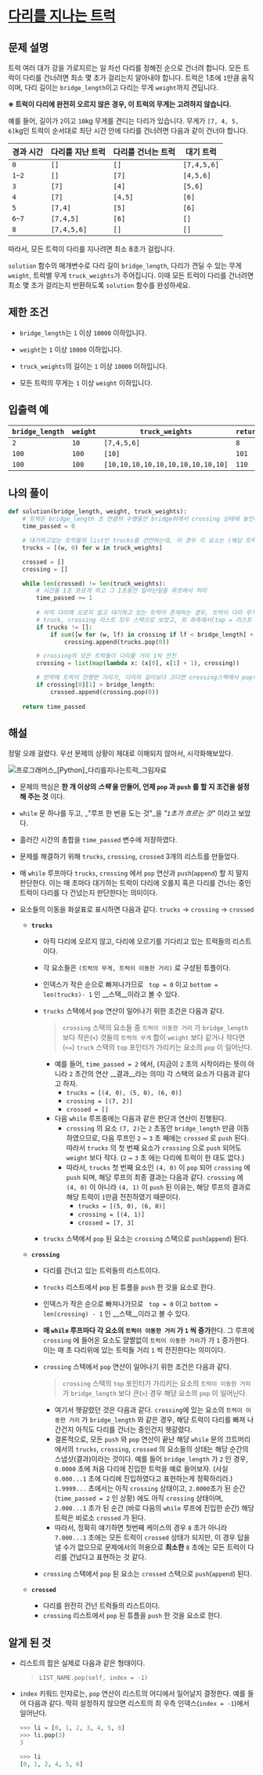 # [다리를 지나는 트럭](https://programmers.co.kr/learn/courses/30/lessons/42583)

## 문제 설명

트럭 여러 대가 강을 가로지르는 일 차선 다리를 정해진 순으로 건너려 합니다. 모든 트럭이 다리를 건너려면 최소 몇 초가 걸리는지 알아내야 합니다. 트럭은 1초에 `1`만큼 움직이며, 다리 길이는 `bridge_length`이고 다리는 무게 `weight`까지 견딥니다.

__※ 트럭이 다리에 완전히 오르지 않은 경우, 이 트럭의 무게는 고려하지 않습니다.__

예를 들어, 길이가 `2`이고 `10`kg 무게를 견디는 다리가 있습니다. 무게가 `[7, 4, 5, 6]`kg인 트럭이 순서대로 최단 시간 안에 다리를 건너려면 다음과 같이 건너야 합니다.



| 경과 시간 | 다리를 지난 트럭 | 다리를 건너는 트럭 | 대기 트럭   |
| --------- | ---------------- | ------------------ | ----------- |
| `0`       | `[]`             | `[]`               | `[7,4,5,6]` |
| `1~2`     | `[]`             | `[7]`              | `[4,5,6]`   |
| `3`       | `[7]`            | `[4]`              | `[5,6]`     |
| `4`       | `[7]`            | `[4,5]`            | `[6]`       |
| `5`       | `[7,4]`          | `[5]`              | `[6]`       |
| `6~7`     | `[7,4,5]`        | `[6]`              | `[]`        |
| `8`       | `[7,4,5,6]`      | `[]`               | `[]`        |

따라서, 모든 트럭이 다리를 지나려면 최소 8초가 걸립니다.

`solution` 함수의 매개변수로 다리 길이 `bridge_length`, 다리가 견딜 수 있는 무게 `weight`, 트럭별 무게 `truck_weights`가 주어집니다. 이때 모든 트럭이 다리를 건너려면 최소 몇 초가 걸리는지 반환하도록 `solution` 함수를 완성하세요.



## 제한 조건

- `bridge_length`는 `1` 이상 `10000` 이하입니다.

- `weight`는 `1` 이상 `10000` 이하입니다.

- `truck_weights`의 길이는 `1` 이상 `10000` 이하입니다.

- 모든 트럭의 무게는 `1` 이상 `weight` 이하입니다.

  

## 입출력 예

| `bridge_length` | `weight` | `truck_weights`                   | `return` |
| --------------- | -------- | --------------------------------- | -------- |
| `2`             | `10`     | `[7,4,5,6]`                       | `8`      |
| `100`           | `100`    | `[10]`                            | `101`    |
| `100`           | `100`    | `[10,10,10,10,10,10,10,10,10,10]` | `110`    |



## 나의 풀이

```python
def solution(bridge_length, weight, truck_weights):
    # 트럭은 bridge_length 초 만큼의 수명동안 bridge위에서 crossing 상태에 놓인다고 보면 됨.
    time_passed = 0

    # 대기하고있는 트럭들의 list인 trucks를 선언하는데, 이 경우 각 요소는 (해당 트럭 무게, 트럭이 다리에서 진행한 거리) 이다.
    trucks = [(w, 0) for w in truck_weights]

    crossed = []
    crossing = []

    while len(crossed) != len(truck_weights):
        # 시간을 1초 흐르게 하고 그 1초동안 일어난일을 루프에서 처리
        time_passed += 1
        
        # 아직 다리에 오르지 않고 대기하고 있는 트럭이 존재하는 경우, 트럭이 다리 무게를 고려하여 다리에 진입할지 말지 판단
        # truck, crossing 리스트 모두 스택으로 보았고, 최 좌측에서(top = 리스트 인덱스가 0) 스택 연산이 일어난다고 보았다.
        if trucks != []:
            if sum([w for (w, lf) in crossing if lf < bridge_length] + [trucks[0][0]]) <= weight:
                crossing.append(trucks.pop(0))

        # crossing의 모든 트럭들이 다리를 거리 1씩 전진
        crossing = list(map(lambda x: (x[0], x[1] + 1), crossing))

        # 만약에 트럭이 진행한 거리가, 다리의 길이보다 크다면 crossing스택에서 pop하여 crossed 리스트에 append한다.
        if crossing[0][1] > bridge_length:
            crossed.append(crossing.pop(0))
            
    return time_passed

```



## 해설

  정말 오래 걸렸다. 우선 문제의 상황이 제대로 이해되지 않아서, 시각화해보았다.

![프로그래머스_[Python]_다리를지나는트럭_그림자료](/Users/songjaemin/Documents/myProjects/for_blogger/프로그래머스_[Python]_다리를지나는트럭_그림자료.gif)



- 문제의 핵심은 __한 개 이상의 _스택_ 을 만들어, 언제 `pop` 과 `push` 를 할 지 조건을 설정해 주는 것__ 이다.



- `while` 문 하나를 두고, _"루프 한 번을 도는 것"_을  _"`1`초가 흐르는 것"_  이라고 보았다. 
- 흘러간 시간의 총합을 `time_passed` 변수에 저장하였다.



- 문제를 해결하기 위해 `trucks`, `crossing`, `crossed` 3개의 리스트를 만들었다.

- 매 `while` 루프마다 `trucks`, `crossing` 에서 `pop` 연산과 `push`(`append`) 할 지 말지 판단한다. 이는 매 초마다 대기하는 트럭이 다리에 오를지 혹은 다리를 건너는 중인 트럭이 다리를 다 건넜는지 판단한다는 의미이다.

- 요소들의 이동을 화살표로 표시하면 다음과 같다.  `trucks`  →  `crossing`  → `crossed`

  - __`trucks`__

    - 아직 다리에 오르지 않고, 다리에 오르기를 기다리고 있는 트럭들의 리스트이다. 

    - 각 요소들은 `(트럭의 무게, 트럭이 이동한 거리)` 로 구성된 튜플이다. 

    - 인덱스가 작은 순으로 빠져나가므로 ` top = 0` 이고 `bottom = len(trucks)- 1` 인 __스택__이라고 볼 수 있다.

    - `trucks` 스택에서 `pop` 연산이 일어나기 위한 조건은 다음과 같다. 

      > `crossing` 스택의 요소들 중 `트럭이 이동한 거리` 가 `bridge_length` 보다 작은(`<`) 것들의 `트럭의 무게` 합이 `weight` 보다 같거나 작다면(`<=`) `truck` 스택의 `top` 포인터가 가리키는 요소의 `pop` 이 일어난다.

      - 예를 들어,  `time_passed = 2` 에서, (지금이 `2` 초의 시작이라는 뜻이 아니라 `2` 초간의 연산 __결과__라는 의미) 각 스택의 요소가 다음과 같다고 하자.
        - `trucks = [(4, 0), (5, 0), (6, 0)]` 
        - `crossing = [(7, 2)]` 
        - `crossed = []`
      - 다음 `while` 루프중에는 다음과 같은 판단과 연산이 진행된다.
        - `crossing` 의 요소 `(7, 2)`는 `2` 초동안 `bridge_length` 만큼 이동하였으므로, 다음 루프인 `2` ~ `3` 초 째에는  `crossed` 로 `push` 된다. 따라서 `trucks` 의 첫 번째 요소가 `crossing` 으로 `push` 되어도 `weight` 보다 작다. (`2` ~ `3` 초 에는 다리에 트럭이 한 대도 없다.)
        - 따라서,  `trucks` 첫 번째 요소인 `(4, 0)` 이 `pop` 되어 `crossing` 에 `push` 되며, 해당 루프의 최종 결과는 다음과 같다. `crossing` 에 `(4, 0)` 이 아니라 `(4, 1)` 이 `push` 된 이유는, 해당 루프의 결과로 해당 트럭이 `1`만큼 전진하였기 때문이다.
          - `trucks = [(5, 0), (6, 0)]` 
          - `crossing = [(4, 1)]` 
          - `crossed = [7, 3]`

    - `trucks` 스택에서 `pop` 된 요소는 `crossing` 스택으로 `push`(`append`) 된다.

  - __`crossing`__

    - 다리를 건너고 있는 트럭들의 리스트이다. 

    -  `trucks` 리스트에서 `pop` 된 튜플을 `push` 한 것을 요소로 한다. 

    - 인덱스가 작은 순으로 빠져나가므로  ` top = 0` 이고 `bottom = len(crossing) - 1` 인 __스택__이라고 볼 수 있다.

    - **매 `while` 루프마다 각 요소의 `트럭이 이동한 거리` 가 `1` 씩 증가**한다. 그 루프에 `crossing` 에 들어온 요소도 얄짤없이 `트럭이 이동한 거리`가 가 `1` 증가한다. 이는 매 초 다리위에 있는 트럭들 거리 `1` 씩 전진한다는 의미이다.

    - `crossing` 스텍에서 `pop` 연산이 일어나기 위한 조건은 다음과 같다. 

      > `crossing` 스택의 `top` 포인터가 가리키는 요소의 `트럭이 이동한 거리` 가 `bridge_length` 보다 큰(`>`) 경우 해당 요소의  `pop` 이 일어난다.

      - 여기서 헷갈렸던 것은 다음과 같다. `crossing`에 있는 요소의 `트럭이 이동한 거리` 가 `bridge_length` 와 같은 경우, 해당 트럭이 다리를 빠져 나간건지 아직도 다리를 건너는 중인건지 헷갈렸다. 
      - 결론적으로, 모든 `push` 와 `pop` 연산이 끝난 해당 `while` 문의 끄트머리에서의 `trucks`, `crossing`, `crossed` 의 요소들의 상태는 해당 순간의 스냅샷(결과)이라는 것이다. 예를 들어 `bridge_length` 가 `2` 인 경우, `0.0000` 초에 처음 다리에 진입한 트럭을 예로 들어보자. (사실 `0.000...1` 초에 다리에 진입하였다고 표현하는게 정확하리라.) `1.9999...` 초에서는 아직 `crossing` 상태이고, `2.0000`초가 된 순간 (`time_passed = 2` 인 상황) 에도 아직 `crossing` 상태이며, `2.000...1` 초가 된 순간 (바로 다음의 `while` 루프에 진입한 순간) 해당 트럭은 비로소 `crossed` 가 된다.
      - 따라서, 정확히 얘기하면 첫번째 케이스의 경우 `8` 초가 아니라 `7.000...1` 초에는 모든 트럭이 `crossed` 상태가 되지만, 이 경우 답을 낼 수가 없으므로 문제에서의 허용으로 __최소한__ `8` 초에는 모든 트럭이 다리를 건넜다고 표현하는 것 같다.

    - `crossing` 스택에서 `pop` 된 요소는 `crossed` 스택으로 `push`(`append`) 된다.

  - __`crossed`__

    - 다리를 완전히 건넌 트럭들의 리스트이다.
    - `crossing` 리스트에서 `pop` 된 튜플을 `push` 한 것을 요소로 한다. 

    

## 알게 된 것

- 리스트의 팝은 실제로 다음과 같은 형태이다. 

  > `LIST_NAME.pop(self, index = -1)`

- `index` 키워드 인자로는, `pop` 연산이 리스트의 어디에서 일어날지 결정한다. 예를 들어 다음과 같다. 딱히 설정하지 않으면 리스트의 최 우측 인덱스(`index = -1`)에서 일어난다.

  ```python
  >>> li = [0, 1, 2, 3, 4, 5, 6]
  >>> li.pop(3)
  3
  
  >>> li
  [0, 1, 2, 4, 5, 6]
  ```

  
